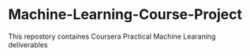 # Machine-Learning-Course-Project
This repostory containes Coursera Practical Machine Learaning deliverables
